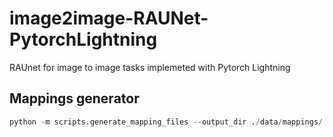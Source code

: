 # image2image-RAUNet-PytorchLightning
RAUnet for image to image tasks implemeted with Pytorch Lightning


## Mappings generator

```python
python -m scripts.generate_mapping_files --output_dir ./data/mappings/ --split_name seed_42_full  --seed 42  --train_ratio 0.7 --val_ratio 0.15 --cross_validation 5
```
